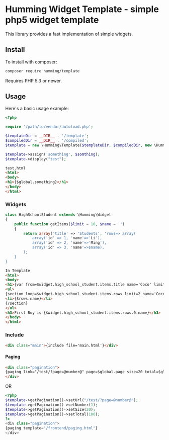 Humming Widget Template - simple php5 widget template
=======================================

This library provides a fast implementation of simple widgets.

Install
-------

To install with composer:

```sh
composer require humming/template
```

Requires PHP 5.3 or newer.

Usage
-----

Here's a basic usage example:

```php
<?php

require '/path/to/vendor/autoload.php';

$templateDir = __DIR__ . '/template';
$compiledDir = __DIR__ . '/compiled';
$template = new \Humming\Template($templateDir, $compiledDir, new \Humming\Widget(), new \Humming\Pagination());

$template->assign('something', $somthing);
$template->display("test");
```
```html
test.html
<html>
<body>
<h1>{$global.something}</h1>
</body>
</html>
```
### Widgets

```php
class HighSchoolStudent extends \Humming\Widget
{
    public function getItems($limit = 10, $name = '')
    {
        return array('title' => 'Students', 'rows=> array(
            array('id' => 1, 'name'=>'Li'),
            array('id' => 2, 'name'=>'Ming'),
            array('id' => 3, 'name'=>$name),
        );
    }
}
```
```html
In Template
<html>
<body>
<h1>{var from=$widget.high_school_student.items.title name='Coco' limit=2 cache=3600}</h1>
<ul>
{section loop=$widget.high_school_student.items.rows limit=2 name='Coco'}
<li>{$rows.name}</li>
{/section}
</ul>
<h3>First Boy is {$widget.high_school_student.items.rows.0.name}</h3>
</body>
</html>
```
### Include 

```html
<div class="main">{include file='main.html'}</div>
```

#### Paging

```html
<div class="pagination">
{paging link="/test/?page=@number@" page=$global.page size=20 total=$global.total}
</div>
```
OR
```php
<?php
$template->getPagination()->setUrl("/test/?page=@number@");
$template->getPagination()->setNumber(1);
$template->getPagination()->setSize(20);
$template->getPagination()->setTotal(100);
?>
<div class="pagination">
{paging template="/frontend/paging.html"}
</div>
```